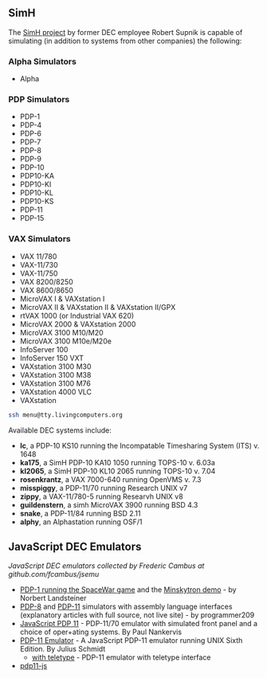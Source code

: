 ## SimH
The [SimH project](https://github.com/simh/simh) by former DEC employee Robert Supnik is capable of simulating (in addition to systems from other companies) the following:

### Alpha Simulators
- Alpha
### PDP Simulators
- PDP-1
- PDP-4
- PDP-6
- PDP-7
- PDP-8
- PDP-9
- PDP-10
- PDP10-KA
- PDP10-KI
- PDP10-KL
- PDP10-KS
- PDP-11
- PDP-15
### VAX Simulators
- VAX 11/780
- VAX-11/730
- VAX-11/750
- VAX 8200/8250
- VAX 8600/8650
- MicroVAX I & VAXstation I
- MicroVAX II & VAXstation II & VAXstation II/GPX
- rtVAX 1000 (or Industrial VAX 620)  
- MicroVAX 2000 & VAXstation 2000
- MicroVAX 3100 M10/M20
- MicroVAX 3100 M10e/M20e
- InfoServer 100
- InfoServer 150 VXT
- VAXstation 3100 M30
- VAXstation 3100 M38
- VAXstation 3100 M76
- VAXstation 4000 VLC
- VAXstation 
```bash
ssh menu@tty.livingcomputers.org
```

Available DEC systems include:
- **lc**, a PDP-10 KS10 running the Incompatable Timesharing System (ITS) v. 1648
- **ka175**, a SimH PDP-10 KA10 1050 running TOPS-10 v. 6.03a
- **kl2065**, a SimH PDP-10 KL10 2065 running TOPS-10 v. 7.04
- **rosenkrantz**, a VAX 7000-640 running OpenVMS v. 7.3
- **misspiggy**, a PDP-11/70 running  Research UNIX v7
- **zippy**, a VAX-11/780-5 running Researvh  UNIX v8
- **guildenstern**, a simh MicroVAX 3900 running BSD 4.3
- **snake**, a  PDP-11/84 running BSD 2.11
- **alphy**, an  Alphastation running  OSF/1

## JavaScript DEC Emulators
_JavaScript DEC emulators collected by Frederic Cambus at github.com/fcambus/jsemu_

- [PDP-1 running the SpaceWar game](https://www.masswerk.at/spacewar/) and the [Minskytron demo](https://www.masswerk.at/minskytron/) - by Norbert Landsteiner
- [PDP-8](https://programmer209.wordpress.com/2011/01/30/pdp-8-assembly-language-part-2/) and [PDP-11](https://programmer209.wordpress.com/2011/08/14/pdp-11-assembly-language-simulator/) simulators with assembly language interfaces (explanatory articles with full source, not live site) - by programmer209
- [JavaScript PDP 11](https://skn.noip.me/pdp11/pdp11.html) - PDP-11/70 emulator with simulated front panel and a choice of oper+ating systems. By Paul Nankervis
- [PDP-11 Emulator](http://pdp11.aiju.de/) - A JavaScript PDP-11 emulator running UNIX Sixth Edition. By Julius Schmidt
  - [with teletype](https://pavel-krivanek.github.io/pdp11/) - PDP-11 emulator with teletype interface
- [pdp11-js](https://takahirox.github.io/pdp11-js/unixv6.html)